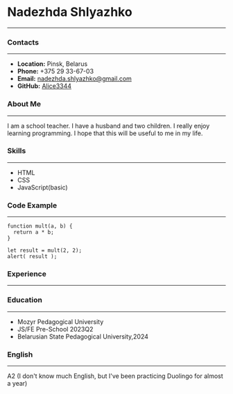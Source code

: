 # Nadezhda  Shlyazhko
---
### Contacts
---
+ **Location:** Pinsk, Belarus
+ **Phone:** +375 29 33-67-03
+ **Email:** nadezhda.shlyazhko@gmail.com
+ **GitHub:** [Alice3344](https://github.com/Alice3344)

### About Me
---
I am a school teacher. I have a husband and two children. I really enjoy learning programming. I hope that this will be useful to me in my life.
### Skills
---
+ HTML
+ CSS
+ JavaScript(basic)
### Code Example
---
``` 
function mult(a, b) {
  return a * b;
}

let result = mult(2, 2);
alert( result );
```
### Experience
---
### Education
---
+ Mozyr Pedagogical University
+ JS/FE Pre-School 2023Q2
+ Belarusian State Pedagogical University,2024
### English
---
A2 (I don't know much English, but I've been practicing Duolingo for almost a year)
